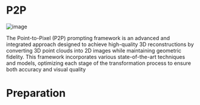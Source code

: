 # P2P
 
![image](https://github.com/Artificial-Linguistic/P2P/assets/79073015/7f799a16-2c28-499b-a4e0-b29dae5c9b4a)

The Point-to-Pixel (P2P) prompting framework is an advanced and integrated approach designed to achieve high-quality 3D reconstructions by converting 3D point clouds into 2D images while maintaining geometric fidelity. This framework incorporates various state-of-the-art techniques and models, optimizing each stage of the transformation process to ensure both accuracy and visual quality

# Preparation

